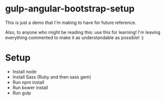 # gulp-angular-bootstrap-setup
This is just a demo that I'm making to have for future reference.

Also, to anyone who might be reading this: use this for learning! I'm leaving everything commented to make it as understandable as possible! :)

# Setup
* Install node
* Install Sass (Ruby and then sass gem)
* Run npm install
* Run bower install
* Run gulp

